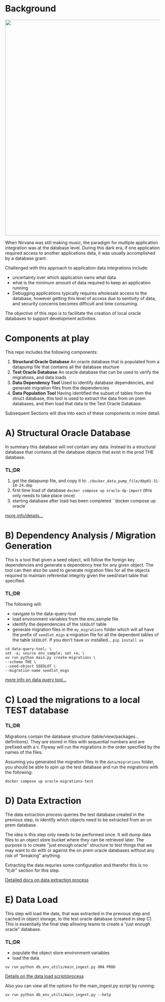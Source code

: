 # Background

<img src="https://lh3.googleusercontent.com/pw/AP1GczOiFckwC6jkI7XcZEJlDDQpFH0xLF5jajiijcry_9f7sn0O_1HSWMW8SQLLvtjXV_UMiSDiB5MSh_up4jE3DaqUbPs-ucSNq4P3IkT0YMAlvwtsKH_T1YY3xQeG1LTniYcc4L5f16DlkFeQTuP9Hq_Gcw=w1306-h589-s-no-gm?authuser=0" width="700px">

When Nirvana was still making music, the paradigm for multiple application integration
was at the database level.  During this dark era, if one application required access
to another applications data, it was usually accomplished by a database grant.

Challenged with this approach to application data integrations include:
* uncertainty over which application owns what data
* what is the minimum amount of data required to keep an application running
* Debugging applications typically requires wholesale access to the database, however
getting this level of access due to sentivity of data, and security concerns becomes
difficult and time consuming.

The objective of this repo is to facilitate the creation of local oracle databases to
support development activities.

# Components at play

This repo includes the following components:
1. **Structural Oracle Database** An oracle database that is populated from a datapump file that contains all
    the database stucture
1. **Test Oracle Database** An oracle database that can be used to verify the
    migrations, and data loads
1. **Data Dependency Tool** Used to identify database dependencies, and generate migration
    files from the dependencies
1. **Data Population Tool** Having identified the subset of tables from the struct
    database, this tool is used to extract the data from on prem databases, and
    then load that data to the Test Oracle Database.

Subsequent Sections will dive into each of these components in more detail.

# A) Structural Oracle Database

In summary this database will not contain any data.  Instead its a structural
database that contains all the database objects that exist in the prod THE
database.

### TL;DR

1. get the datapump file, and copy it to `./docker_data_pump_file/dbp01-31-10-24.dmp`
2. first time load of database `docker compose up oracle-dp-import`  (this only needs to take place once)
3. starting database after load has been completed ``docker compose up oracle`

[more info/details...](docs/struct_db.md)

# B) Dependency Analysis / Migration Generation

This is a tool that given a seed object, will follow the foreign key dependencies
and generate a dependency tree for any given object.  The tool can then also
be used to generate migration files for all the objects required to maintain
referential integrity given the seed/start table that specified.

### TL;DR

The following will:
* navigate to the data-query-tool
* load environment variables from the env_sample file
* identify the dependencies of the `SEEDLOT` table
* generate migration files in the `my_migrations` folder which will all have
    the prefix of `seedlot_migs`
     a migration file for all the dependent tables of the table `SEEDLOT`.
If you don't have uv installed... `pip install uv`

```
cd data-query-tool; \
set -a; source env_sample; set +a; \
uv run python main.py create-migrations \
--schema THE \
--seed-object SEEDLOT \
--migration-name seedlot_migs
```

[more info on data query tool...](docs/data_query_tool.md)

# C) Load the migrations to a local TEST database

### TL;DR

Migrations contain the database structure (table/view/packages... definitions).
They are stored in files with sequential numbers and are prefixed with a `V`.
Flyway will run the migrations in the order specified by the names of the files.

Assuming you generated the migration files in the `data/migrations` folder, you
should be able to spin up the test database and run the migrations with the
following:

`docker compose up oracle-migrations-test`

# D) Data Extraction

The data extraction process queries the test database created in the previous
step, to identify which objects need to be extracted from an on prem database.

The idea is this step only needs to be performed once.  It will dump data files
to an object store bucket where they can be retrieved later.  The purpose is
to create "just enough oracle" structure to test things that we may want to do
with or against the on prem oracle databases without any risk of "breaking"
anything.

Extracting the data requries some configuration and therefor this is no "tl;dr"
section for this step.

[Detailed docs on data extraction process](docs/data_extraction.md)

# E) Data Load

This step will load the data, that was extracted in the previous step and
cached in object storage, to the test oracle database (created in step C).  This
is essentially the final step allowing teams to create a "just enough oracle"
database.

### TL;DR

* populate the object store environment variables
* load the data

`uv run python db_env_utils/main_ingest.py ORA PROD`

[Details on the data load script/process](docs/data_load.md)

Also you can view all the options for the main_ingest.py script by running:

`uv run python db_env_utils/main_ingest.py --help`
















